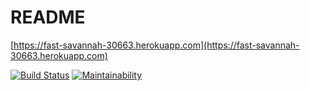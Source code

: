 # README

[https://fast-savannah-30663.herokuapp.com](https://fast-savannah-30663.herokuapp.com)

[![Build Status](https://travis-ci.org/JuhQ/webror.svg?branch=master)](https://travis-ci.org/JuhQ/webror)
[![Maintainability](https://api.codeclimate.com/v1/badges/1fb37a15b8dbd110df2c/maintainability)](https://codeclimate.com/github/JuhQ/webror/maintainability)

